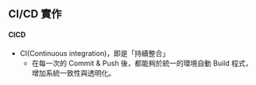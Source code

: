 ## CI/CD 實作


#### CICD
* CI(Continuous integration)，即是「持續整合」
  * 在每一次的 Commit & Push 後，都能夠於統一的環境自動 Build 程式，增加系統一致性與透明化。
